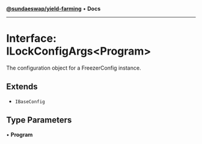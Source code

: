 [**@sundaeswap/yield-farming**](../README.md) • **Docs**

***

# Interface: ILockConfigArgs\<Program\>

The configuration object for a FreezerConfig instance.

## Extends

- `IBaseConfig`

## Type Parameters

• **Program**
